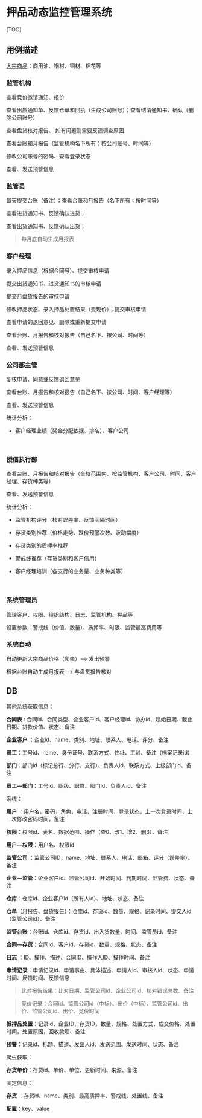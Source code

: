 # 押品动态监控管理系统

[TOC]



## 用例描述

[大宗商品](http://index.mysteel.com/xpic/detail.ms?tabName=pugang)：商用油、钢材、铜材、棉花等



### 监管机构

查看竞价邀请通知、报价

查看出质通知单、反馈仓单和回执（生成公司账号）；查看结清通知书、确认（删除公司账号）

查看盘货核对报告、 如有问题则需要反馈调查原因

查看台账和月报告（监管机构名下所有；按公司账号、时间等）

修改公司账号的密码、查看登录状态

查看、发送预警信息



### 监管员

每天提交台账（备注）；查看台账和月报告（名下所有；按时间等）

查看进货通知书、反馈确认进货；

查看出货通知书、反馈确认出货；

> 每月底自动生成月报表



### 客户经理

录入押品信息（根据合同号）、提交审核申请

提交出货通知书、进货通知书的审核申请

提交月盘货报告的审核申请

修改押品状态、录入押品处置结果（变现价）；提交审核申请

查看申请的退回意见、删除或重新提交申请

查看台账、月报告和核对报告（自己名下、按公司、时间等）

查看、发送预警信息



### 公司部主管

复核申请、同意或反馈退回意见

查看台账、月报告和核对报告（自己名下、按公司、时间、客户经理等）

查看、发送预警信息

统计分析：

- 客户经理业绩（奖金分配依据、排名）、客户公司

  ​

### 授信执行部

查看台账、月报告和核对报告（全辖范围内、按监管机构、客户公司、时间、客户经理、存货种类等）

查看、发送预警信息

统计分析：

- 监管机构评分（核对误差率、反馈间隔时间）

- 存货类别推荐（价格走势、跌价预警次数、波动幅度）

- 存货类别的质押率推荐

- 警戒线推荐（存货类别和客户信用）

- 客户经理培训（各支行的业务量、业务种类等）

  ​

### 系统管理员

管理客户、权限、组织结构、日志、监管机构、押品等

设置参数：警戒线（价值、数量）、质押率、时限、监管最高费用等



### 系统自动

自动更新大宗商品价格（爬虫）--> 发出预警

根据台账自动生成月报表 --> 与盘货报告核对



## DB

其他系统获取信息：

**合同表** : 合同id、合同类型、企业客户id、客户经理id、协办id、起始日期、截止日期、贷款价值、状态、备注

**企业客户** ：企业id、name、类别、地址、联系人、电话、评分、备注

**员工**：工号id、name、身份证号、联系方式、住址、工龄、备注（档案记录id）

**部门**：部门id（标记总行、分行、支行）、负责人id、联系方式、上级部门id、备注

**员工—部门**：工号id、职级、职位、部门id、负责人id、备注



系统：

**用户** ：用户名，密码，角色，电话，注册时间，登录状态，上一次登录时间，上一次修改密码时间，备注

**权限**：权限id、表名、数据范围、操作（查0、改1、增2、删3）、备注

**用户—权限**：用户名、权限id

**监管公司** ：监管公司ID、name、地址、联系人、电话、邮箱、评分（误差率）、备注

**企业—监管**：企业客户id、监管公司id、开始时间、到期时间、监管费、状态、备注

**仓库**：仓库id、企业客户id（所有人id）、地址、状态、备注

**仓单**（月报告、盘货报告）：仓库id、存货id、数量、规格、记录时间、提交人id（监管公司id）、备注

**监管台账**：台账id、仓库id、存货id、出入货数量、时间、监管员id、备注

**合同—存货**：合同id、客户id、存货id、数量、规格、状态、备注

**日志** ：ID、操作、描述、合同ID、操作人ID、操作时间、备注

**申请记录**：申请记录id、申请事由、具体描述、申请人id、审核人id、状态、申请时间、反馈时间、反馈信息

> 比对报告结果：比对日期、监管公司id、企业公司id、核对错误总数、备注

> 竞价记录：合同id、监管公司id（中标）、出价（中标）、监管公司id、出价、监管公司id、出价、竞价时间

**抵押品处置**：记录id、企业ID，存货ID，数量、规格、处置方式、成交价格、处置时间，处置原因，回收款项、备注

**预警**：记录id、标题、描述、发出人id、发送范围、发送时间、状态、备注



爬虫获取：

**存货单价**：存货id、单价、单位、更新时间、来源、备注



固定信息：

**存货** ：存货id、name、类别、最高质押率、警戒线、处置线、备注

**配置**：key、value

